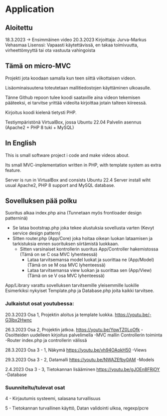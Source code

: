# Application

## Aloitettu
  18.3.2023 -> Ensimmäinen video 20.3.2023
  Kirjoittaja: Jurva-Markus Vehasmaa
  Lisenssi: Vapaasti käytettävissä, en takaa toimivuutta, virheettömyyttä tai ota vastuuta vahingoista

## Tämä on micro-MVC
Projekti jota koodaan samalla kun teen siittä viikottaisen videon.

Lisäominaisuutena toteutetaan mallitiedostojen käyttäminen ulkoasulle.

Tänne Github repoon tulee koodi saataville aina videon tekemisen pääteeksi,
ei tarvitse yrittää videolta kirjoittaa jotain talteen kiireessä.

Kirjoitus koodi kielenä tietysti PHP.

Testiympäristönä VirtualBox, jossa Ubuntu 22.04 Palvelin asennus
  (Apache2 + PHP 8 tuki + MySQL)
## In English
This is small software project i code and make videos about.

Its small MVC-implementation written in PHP, with template system as extra feature.

Server is run in VirtualBox and consists Ubuntu 22.4 Server install wiht usual Apache2, PHP 8 support and MySQL database.

## Sovelluksen pää polku
Suoritus alkaa index.php aina (Tunnetaan myös frontloader design patterninä)
  - Se lataa bootstrap.php joka tekee alustuksia sovellusta varten (Kevyt service design pattern)
  - Sitten router.php (App/Core) joka hoitaa oikean luokan lataamisen ja tarkistuksia ennen suorituksen siirtämistä luokkaan.
    - Sitten varsinaiset kontrollerin suoritus App/Controller hakemistossa (Tämä on se C osa MVC lyhenteessä)
      - Lataa tarvitsemansa model luokat ja suorittaa ne (App/Model) (Tämä on se M osa MVC lyhenteessä)
      - Lataa tarvitsemansa view luokan ja suorittaa sen (App/View) (Tämä on se V osa MVC lyhenteessä)

App/Library varattu sovelluksen tarvitsemille yleisemmille luokille
  Esimerkiksi nykyiset Template.php ja Database.php joita kaikki tarvitsee.

### Julkaistut osat youtubessa:

20.3.2023 Osa 1, Projektin aloitus ja template luokka.
  https://youtu.be/-G3Ibx2Hwnc

26.3.2023 Osa 2, Projektin jatkoa.
  https://youtu.be/YqwTZ0LoOfk
 -Osoitteiden uudelleen kirjoitus palvelimella
 -MVC mallin Controllerin toiminta
 -Router index.php ja controllerin välissä

28.3.2023 Osa 3 - 1, Näkymä
  https://youtu.be/vh94OAokH50
 -Views

29.3.2023 Osa 3 - 2, Datamalli
  https://youtu.be/NWAZEfby0AM
 -Models

2.4.2023 Osa 3 - 3, Tietokannan lisääminen
  https://youtu.be/gJOEn8FRjOY
 -Database


### Suunniteltu/tulevat osat

4 - Kirjautumis systeemi, salasana turvallisuus

5 - Tietokannan turvallinen käyttö,
    Datan validointi ulkoa,
    regexp/pcre

